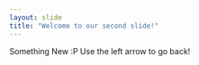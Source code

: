 ```yaml
---
layout: slide
title: "Welcome to our second slide!"
---
```

Something New :P
Use the left arrow to go back!

